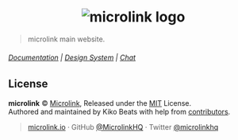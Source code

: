 <h1 align="center">
  <img src="https://cdn.microlink.io/logo/banner.png" alt="microlink logo">
</h1>

> microlink main website.

###### [Documentation](https://microlink.io/docs) | [Design System](https://microlink.io/design) | [Chat](https://microlink.io/chat)

## License

**microlink** © [Microlink](https://microlink.io), Released under the [MIT](https://github.com/microlinkhq/sdk/blob/master/LICENSE.md) License.<br>
Authored and maintained by Kiko Beats with help from [contributors](https://github.com/microlinkhq/sdk/contributors).

> [microlink.io](https://microlink.io) · GitHub [@MicrolinkHQ](https://github.com/microlinkhq) · Twitter [@microlinkhq](https://twitter.com/microlinkhq)
